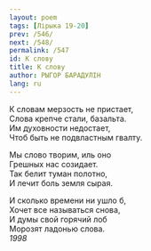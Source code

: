 ```yaml
---
layout: poem
tags: [Лірыка 19-20]
prev: /546/
next: /548/
permalink: /547
id: К слову
title: К слову
author: РЫГОР БАРАДУЛІН
lang: ru
---
```



К словам мерзость не пристает,  
Слова крепче стали, базальта.  
Им духовности недостает,  
Чтоб быть не подвластным гвалту.  

Мы слово творим, иль оно  
Грешных нас созидает.  
Так белит туман полотно,  
И лечит боль земля сырая.  

И сколько времени ни ушло б,  
Хочет все называться снова,  
И думы свой горячий лоб  
Морозят ладонью слова.  
*1998*  

